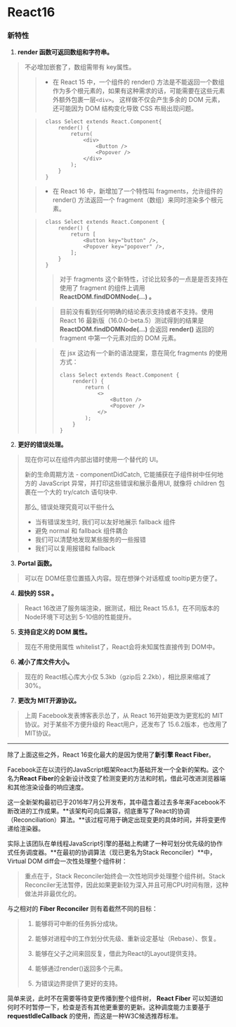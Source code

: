 # React16

### 新特性
1. **render 函数可返回数组和字符串。**
>不必增加嵌套了，数组需带有 key属性。
>
>>- 在 React 15 中，一个组件的 render() 方法是不能返回一个数组作为多个根元素的，如果有这种需求的话，可能需要在这些元素外额外包裹一层`<div>`。
>这样做不仅会产生多余的 DOM 元素，还可能因为 DOM 结构变化导致 CSS 布局出现问题。
>
>>		class Select extends React.Component{
>>			render() {
>>				return(
>>					<div>
>>						<Button />
>>						<Popover />
>>					</div>
>>				); 
>>			}
>>		} 
>
>>- 在 React 16 中，新增加了一个特性叫 fragments，允许组件的 render() 方法返回一个 fragment（数组）来同时渲染多个根元素。
>
>>		class Select extends React.Component {
>>			render() {
>>				return [
>>					<Button key="button" />,
>>					<Popover key="popover" />,
>>				];
>>			}
>>		}
>>
>>>对于 fragments 这个新特性，讨论比较多的一点是是否支持在使用了 fragment 的组件上调用 **ReactDOM.findDOMNode(...) 。**
>
>>>目前没有看到任何明确的结论表示支持或者不支持。使用 React 16 最新版（16.0.0-beta.5）测试得到的结果是**ReactDOM.findDOMNode(...)** 会返回 **render()** 返回的 fragment 中第一个元素对应的 DOM 元素。
>
>>>在 jsx 这边有一个新的语法提案，意在简化 fragments 的使用方式：
>>>
>>>		class Select extends React.Component {
>>>			render() {
>>>				return (
>>>					<>
>>>						<Button />
>>>						<Popover />
>>>					</>
>>>				);
>>>			}
>>>		}
  
2. **更好的错误处理。**
>现在你可以在组件内部出错时使用一个替代的 UI。
>
>新的生命周期方法 - componentDidCatch, 它能捕获在子组件树中任何地方的 JavaScript 异常，并打印这些错误和展示备用UI, 就像将 children 包裹在一个大的 try/catch 语句块中.
>
>那么, 错误处理究竟可以干些什么
>
>- 当有错误发生时, 我们可以友好地展示 fallback 组件
>- 	避免 normal 和 fallback 组件耦合
>- 	我们可以清楚地发现某些服务的一些报错
>- 	我们可以复用报错和 fallback

3. **Portal 函数。**
>可以在 DOM任意位置插入内容。现在想弹个对话框或 tooltip更方便了。

4. **超快的 SSR 。**
>React 16改进了服务端渲染，据测试，相比 React 15.6.1，在不同版本的 Node环境下可达到 5-10倍的性能提升。

5. **支持自定义的 DOM 属性。**
>现在不用使用属性 whitelist了，React会将未知属性直接传到 DOM中。

6. **减小了库文件大小。**
>现在的 React核心库大小仅 5.3kb（gzip后 2.2kb），相比原来缩减了 30%。

7. **更改为 MIT开源协议。**
>上周 Facebook发表博客表示怂了，从 React 16开始更改为更宽松的 MIT协议。对于某些不方便升级的 React用户，还发布了 15.6.2版本，也改用了 MIT协议。

---
除了上面这些之外，React 16变化最大的是因为使用了**新引擎 React Fiber**。

Facebook正在以流行的JavaScript框架React为基础开发一个全新的架构。这个名为**React Fiber**的全新设计改变了检测变更的方法和时机，借此可改进浏览器端和其他渲染设备的响应速度。

这一全新架构最初已于2016年7月公开发布，其中蕴含着过去多年来Facebook不断改进的工作成果。**该架构可向后兼容，彻底重写了React的协调（Reconciliation）算法。**该过程可用于确定出现变更的具体时间，并将变更传递给渲染器。

实际上该团队在单线程JavaScript引擎的基础上构建了一种可划分优先级的协作式任务调度器。**在最初的协调算法（现已更名为Stack Reconciler）**中，Virtual DOM diff会一次性处理整个组件树：

>重点在于，Stack Reconciler始终会一次性地同步处理整个组件树。Stack Reconciler无法暂停，因此如果更新较为深入并且可用CPU时间有限，这种做法并非最优化的。

与之相对的 **Fiber Reconciler** 则有着截然不同的目标：

>1. 能够将可中断的任务拆分成块。
>
>2. 能够对进程中的工作划分优先级、重新设定基址（Rebase）、恢复。
>
>3. 能够在父子之间来回反复，借此为React的Layout提供支持。
>
>4. 能够通过render()返回多个元素。
>
>5. 为错误边界提供了更好的支持。

简单来说，此时不在需要等待变更传播到整个组件树， **React Fiber** 可以知道如何时不时暂停一下，检查是否有其他更重要的更新。这种调度能力主要基于 **requestIdleCallback** 的使用，而这是一种W3C候选推荐标准。
